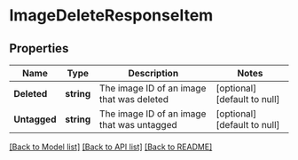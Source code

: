# ImageDeleteResponseItem

## Properties
Name | Type | Description | Notes
------------ | ------------- | ------------- | -------------
**Deleted** | **string** | The image ID of an image that was deleted | [optional] [default to null]
**Untagged** | **string** | The image ID of an image that was untagged | [optional] [default to null]

[[Back to Model list]](../README.md#documentation-for-models) [[Back to API list]](../README.md#documentation-for-api-endpoints) [[Back to README]](../README.md)


